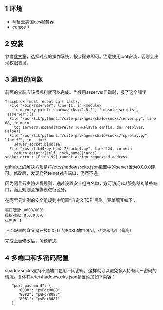 ## 1 环境
* 阿里云美国ecs服务器
* centos 7
## 2 安装
参考[此文章](https://www.textarea.com/ExpectoPatronum/shiyong-shadowsocks-kexue-shangwang-265/)，选择对应的操作系统，按步骤来即可。注意使用root安装，否则会出现权限错误。

## 3 遇到的问题

前面的安装应该很顺利就可以完成。当使用ssserver启动时，报了这个错误
```
Traceback (most recent call last):
  File "/bin/ssserver", line 11, in <module>
    load_entry_point('shadowsocks==2.8.2', 'console_scripts', 'ssserver')()
  File "/usr/lib/python2.7/site-packages/shadowsocks/server.py", line 68, in main
    tcp_servers.append(tcprelay.TCPRelay(a_config, dns_resolver, False))
  File "/usr/lib/python2.7/site-packages/shadowsocks/tcprelay.py", line 582, in __init__
    server_socket.bind(sa)
  File "/usr/lib64/python2.7/socket.py", line 224, in meth
    return getattr(self._sock,name)(*args)
socket.error: [Errno 99] Cannot assign requested address
```
github上的解决方法是将/etc/shadowsocks.json配置中的server置为0.0.0.0即可。修改后，发现仍然telnet对应端口，仍然不通。

因为阿里云由防火墙规则，通过设置安全组白名单，方可访问ecs服务器的某些端口。而且规则会按协议进行区分。

在阿里云实例的安全组规则中配置“自定义TCP”规则。表单填写如下：
```
端口范围: 8080/8080
授权对象: 0.0.0.0/0
优先级：1
```
上面配置的含义是开放0.0.0.0的8080端口访问，优先级为1（最高）

完成上面修改后，问题解决

## 4 多端口和多密码配置

shadowsocks支持不通端口使用不同密码，这样就可以避免多人持有同一密码的情况。具体在/etc/shadowsocks.json配置添加如下内容：
```
   "port_password": {
      "8080": "pwFor8080",
      "8082": "pwFor8082",
      "8081": "pwFor8081"
   }
```

